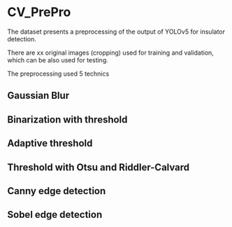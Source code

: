 # CV_PrePro
 
The dataset presents a preprocessing of the output of YOLOv5 for insulator detection.

There are xx original images (cropping) used for training and validation, which can be also used for testing.

The preprocessing used 5 technics 

## Gaussian Blur
## Binarization with threshold
## Adaptive threshold
## Threshold with Otsu and Riddler-Calvard
## Canny edge detection 
## Sobel edge detection 
